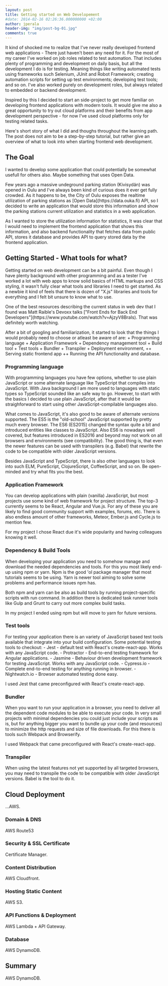 ```yaml
---
layout: post
title: Getting started on Web Developement
#date: 2014-02-16 02:26:36.000000000 +02:00
author: jperala
header-img: "img/post-bg-01.jpg"
comments: true
---
```

<p>It kind of shocked me to realize that I've never really developed frontend web applications - There just haven't been any need for it. For the most of my career I've worked on job roles related to test automation. That includes plenty of programming and development on daily basis, but all the development I do is for testing. Meaning things like writing automated tests using frameworks such Selenium, JUnit and Robot Framework; creating automation scripts for setting up test environments; developing test tools; and so on. I've also worked purely on development roles, but always related to embedded or backend development.</p>

<p>Inspired by this I decided to start an side-project to get more familiar on developing frontend applications with modern tools. It would give me also a great opportunity to try out cloud platforms and their benefits from app development perspective - for now I've used cloud platforms only for testing related tasks.</p>

<p>Here's short story of what I did and thoughs throughout the learning path. The post does not aim to be a step-by-step tutorial, but rather give an overview of what to look into when starting frontend web development.</p>

## The Goal
<p>I wanted to develop some application that could potentially be somewhat usefull for others also. Maybe something that uses Open Data.</p>

<p>Few years ago a massive undeground parking station (Kivisydän) was opened in Oulu and I've always been kind of curious does it ever get fully crowded. As it happens to be, the City of Oulu exposes the realtime utilization of parking stations as [Open Data](https://data.ouka.fi) API, so I decided to write an application that would store this information and show the parking stations current utilization and statistics in a web application.</p>

<p>As I wanted to store the utilization information for statistics, It was clear that I would need to implement the frontend application that shows this information, and also backend functionality that fetches data from public API, stores it database and provides API to query stored data by the frontend application.</p> 

## Getting Started - What tools for what?
<p>Getting started on web development can be a bit painful. Even though I have plenty background with other programming and as a tester I've worked a lot with web apps to know solid basics of HTML markups and CSS styling, it wasn't fully clear what tools and libraries I need to get started. As a newbie it kind of feels that there is dozen of "X.js" libraries and tools for everything and I felt bit unsure to know what to use.</p>

<p>One of the best resources describing the current status in web dev that I found was Matt Raible's Devoxx talks ["Front Ends for Back End Developers"](https://www.youtube.com/watch?v=AjzyV8BraIs). That was definitely worth watching.</p>

<p>After a bit of googling and familiarization, it started to look that the things I would probably need to choose or atleast be aware of are:
+ Programming language
+ Application Framework
+ Dependency management tool
+ Build tool
+ Test tools
+ Bundler
+ Transpiler
+ Deployment environment,
++ Serving static frontend app
++ Running the API functionality and database.
</p>

### Programming language
<p>With programming languages you have few options, whether to use plain JavaScript or some alternate language like TypeScript that compiles into JavaScript. With Java background I am more used to languages with static types so TypeScript sounded like an safe way to go. However, to start with the basics I decided to use plain JavaScript, after that it would be straighforward to start using other JavaScript-compilable languages also.</p>
<p>What comes to JavaScript, it's also good to be aware of alternate versions supported. The ES5 is the "old-school" JavaScript supported by pretty much every browser. The ES6 (ES2015) changed the syntax quite a bit and introduced entities like classes to JavaScript. Also ES6 is nowadays well covered, but features introduced in ES2016 and beyond may not work on all browsers and environments (see compatibility). The good thing is, that even the newer features can be used with transpilers (e.g. Babel) that rewrite the code to be compatible with older JavaScript versions.</p>
<p>Besides JavaScript and TypeScript, there is also other languages to look into such ELM, PureScript, ClojureScript, CoffeeScript, and so on. Be open-minded and try what fits you the best.</p>

### Application Framework
<p>You can develop applications with plain (vanilla) JavaScript, but most projects use some kind of web framework for project structure. The top-3 currently seems to be React, Angular and Vue.js. For any of these you are likely to find good community support with examples, forums, etc. There is also endless amount of other frameworks, Meteor, Ember.js and Cycle.js to mention few.</p>

<p>For my project I chose React due it's wide popularity and having colleagues knowing it well.</p>

### Dependency & Build Tools
<p>When developing your application you need to somehow manage and download the needed dependencies and tools. For this you most likely end-up using npm or yarn. Npm is the good 'ol package manager that most tutorials seems to be using. Yarn is newer tool aiming to solve some problems and performance issues npm has.</p>

<p>Both npm and yarn can be also as build tools by running project-specific scripts with run command. In addition there is dedicated task runner tools like Gulp and Grunt to carry out more complex build tasks.</p>

<p>In my project I ended using npm but will move to yarn for future versions.</p>

### Test tools
<p>For testing your application there is an variety of JavaScript based test tools available that integrate into your build configuration. Some potential testing tools to checkout:
- Jest - default test with React's create-react-app. Works with any JavaScript code.
- Protractor - End-to-end testing framework for Angular applications.
- Jasmine - Behaviour driven development framework for testing JavaScript. Works with any JavaScript code.
- Cypress.io -  Complete end-to-end testing for anything running in browser.
- Nightwatch.io - Browser automated testing done easy.
</p>

<p>I used Jest that came preconfigured with React's create-react-app.</p>

### Bundler
<p>When you want to run your application in a browser, you need to deliver all the dependent code modules to be able to execute your code. In very small projects with minimal dependencies you could just include your scripts as is, but for anything bigger you want to bundle up your code (and resources) to minimize the http requests and size of file downloads. For this there is tools such Webpack and Browserify.</p>

<p>I used Webpack that came preconfigured with React's create-react-app.</p>

### Transpiler
<p>When using the latest features not yet supported by all targeted browsers, you may need to transpile the code to be compatible with older JavaScript versions. Babel is the tool to do it.</p>

## Cloud Deployment
<p>...AWS.</p>

### Domain & DNS
<p>AWS Route53</p>

### Security & SSL Certificate
<p>Certificate Manager.</p>

### Content Distribution
<p>AWS Cloudfront.</p>

### Hosting Static Content
<p>AWS S3.</p>

### API Functions & Deployment
<p>AWS Lambda + API Gateway.</p>

### Database
<p>AWS DynamoDB.</p>

## Summary
<p>AWS DynamoDB.</p>